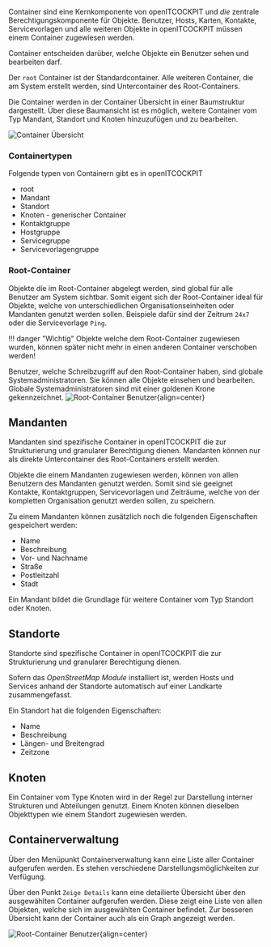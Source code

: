 Container sind eine Kernkomponente von openITCOCKPIT und _die_ zentrale Berechtigungskomponente für Objekte.
Benutzer, Hosts, Karten, Kontakte, Servicevorlagen und alle weiteren Objekte in openITCOCKPIT müssen einem Container zugewiesen werden.

Container entscheiden darüber, welche Objekte ein Benutzer sehen und bearbeiten darf.

Der `root` Container ist der Standardcontainer. Alle weiteren Container, die am System erstellt werden, sind Untercontainer des Root-Containers.

Die Container werden in der Container Übersicht in einer Baumstruktur dargestellt. Über diese Baumansicht ist es möglich, weitere Container vom Typ Mandant, Standort und Knoten hinzuzufügen und zu bearbeiten.

![Container Übersicht](/images/configuration/containers-overview-tree.png)

### Containertypen

Folgende typen von Containern gibt es in openITCOCKPIT

-   root
-   Mandant
-   Standort
-   Knoten - generischer Container
-   Kontaktgruppe
-   Hostgruppe
-   Servicegruppe
-   Servicevorlagengruppe

### Root-Container

Objekte die im Root-Container abgelegt werden, sind global für alle Benutzer am System sichtbar. Somit eigent sich der Root-Container
ideal für Objekte, welche von unterschiedlichen Organisationseinheiten oder Mandanten genutzt werden sollen. Beispiele dafür sind der Zeitrum `24x7` oder die Servicevorlage `Ping`.

!!! danger "Wichtig"
    Objekte welche dem Root-Container zugewiesen wurden, können später nicht mehr in einen anderen Container verschoben werden!


Benutzer, welche Schreibzugriff auf den Root-Container haben, sind globale Systemadministratoren. Sie können alle Objekte einsehen und bearbeiten.
Globale Systemadministratoren sind mit einer goldenen Krone gekennzeichnet.
![Root-Container Benutzer](/images/configuration/root-container-user.png){align=center}


## Mandanten

Mandanten sind spezifische Container in openITCOCKPIT die zur Strukturierung und granularer Berechtigung dienen. Mandanten können nur als direkte Untercontainer des Root-Containers erstellt werden.

Objekte die einem Mandanten zugewiesen werden, können von allen Benutzern des Mandanten genutzt werden. Somit sind sie geeignet
Kontakte, Kontaktgruppen, Servicevorlagen und Zeiträume, welche von der kompletten Organisation genutzt werden sollen, zu speichern.

Zu einem Mandanten können zusätzlich noch die folgenden Eigenschaften gespeichert werden:
- Name
- Beschreibung
- Vor- und Nachname
- Straße
- Postleitzahl
- Stadt

Ein Mandant bildet die Grundlage für weitere Container vom Typ Standort oder Knoten.


## Standorte

Standorte sind spezifische Container in openITCOCKPIT die zur Strukturierung und granularer Berechtigung dienen.

Sofern das _OpenStreetMap Module_ installiert ist, werden Hosts und Services anhand der Standorte automatisch auf einer Landkarte zusammengefasst.

Ein Standort hat die folgenden Eigenschaften:
- Name
- Beschreibung
- Längen- und Breitengrad
- Zeitzone


## Knoten

Ein Container vom Type Knoten wird in der Regel zur Darstellung interner Strukturen und Abteilungen genutzt. Einem Knoten können dieselben Objekttypen wie einem Standort zugewiesen werden.

## Containerverwaltung

Über den Menüpunkt Containerverwaltung kann eine Liste aller Container aufgerufen werden. Es stehen verschiedene Darstellungsmöglichkeiten zur Verfügung.

Über den Punkt `Zeige Details` kann eine detailierte Übersicht über den ausgewählten Container aufgerufen werden. Diese zeigt eine Liste von allen Objekten, welche sich im ausgewählten Container befindet.
Zur besseren Übersicht kann der Container auch als ein Graph angezeigt werden.

![Root-Container Benutzer](/images/configuration/container-graph.png){align=center}

